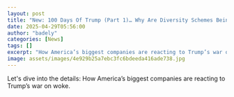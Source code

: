 ```yaml
---
layout: post
title: "New: 100 Days Of Trump (Part 1)… Why Are Diversity Schemes Being Scrapped?"
date: 2025-04-29T05:56:00
author: "badely"
categories: [News]
tags: []
excerpt: "How America’s biggest companies are reacting to Trump’s war on woke."
image: assets/images/4e929b25a7ebc3fc6bdeeda416ade738.jpg
---
```


Let's dive into the details: How America’s biggest companies are reacting to Trump’s war on woke.

